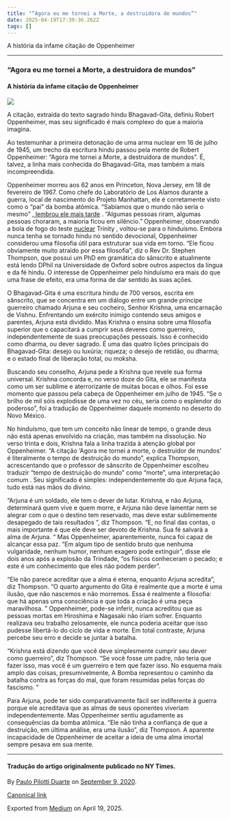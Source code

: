 ```yaml
---
title: "“Agora eu me tornei a Morte, a destruidora de mundos”"
date: 2025-04-19T17:39:36.262Z
tags: []
---
```


A história da infame citação de Oppenheimer

* * *

### **“Agora eu me tornei a Morte, a destruidora de mundos”**

#### A história da infame citação de Oppenheimer

![](https://cdn-images-1.medium.com/max/800/1*vo_k7tbzQ-0co_kIab7FUg.jpeg)

A citação, extraída do texto sagrado hindu Bhagavad-Gita, definiu Robert Oppenheimer, mas seu significado é mais complexo do que a maioria imagina.

Ao testemunhar a primeira detonação de uma arma nuclear em 16 de julho de 1945, um trecho da escritura hindu passou pela mente de Robert Oppenheimer: “Agora me tornei a Morte, a destruidora de mundos”. É, talvez, a linha mais conhecida do Bhagavad-Gita, mas também a mais incompreendida.

Oppenheimer morreu aos 62 anos em Princeton, Nova Jersey, em 18 de fevereiro de 1967. Como chefe do Laboratório de Los Alamos durante a guerra, local de nascimento do Projeto Manhattan, ele é corretamente visto como o “pai” da bomba atômica. “Sabíamos que o mundo não seria o mesmo” [, lembrou ele mais tarde](https://archive.nytimes.com/www.nytimes.com/learning/general/onthisday/bday/0422.html) . “Algumas pessoas riram, algumas pessoas choraram, a maioria ficou em silêncio.” Oppenheimer, observando a bola de fogo do teste [nuclear](https://www.wired.co.uk/topic/nuclear) Trinity , voltou-se para o hinduísmo. Embora nunca tenha se tornado hindu no sentido devocional, Oppenheimer considerou uma filosofia útil para estruturar sua vida em torno. “Ele ficou obviamente muito atraído por essa filosofia”, diz o Rev Dr. Stephen Thompson, que possui um PhD em gramática do sânscrito e atualmente está lendo DPhil na Universidade de Oxford sobre outros aspectos da língua e da fé hindu. O interesse de Oppenheimer pelo hinduísmo era mais do que uma frase de efeito, era uma forma de dar sentido às suas ações.

O Bhagavad-Gita é uma escritura hindu de 700 versos, escrita em sânscrito, que se concentra em um diálogo entre um grande príncipe guerreiro chamado Arjuna e seu cocheiro, Senhor Krishna, uma encarnação de Vishnu. Enfrentando um exército inimigo contendo seus amigos e parentes, Arjuna está dividido. Mas Krishna o ensina sobre uma filosofia superior que o capacitará a cumprir seus deveres como guerreiro, independentemente de suas preocupações pessoais. Isso é conhecido como dharma, ou dever sagrado. É uma das quatro lições principais do Bhagavad-Gita: desejo ou luxúria; riqueza; o desejo de retidão, ou dharma; e o estado final de liberação total, ou moksha.

Buscando seu conselho, Arjuna pede a Krishna que revele sua forma universal. Krishna concorda e, no verso doze do Gita, ele se manifesta como um ser sublime e aterrorizante de muitas bocas e olhos. Foi esse momento que passou pela cabeça de Oppenheimer em julho de 1945. “Se o brilho de mil sóis explodisse de uma vez no céu, seria como o esplendor do poderoso”, foi a tradução de Oppenheimer daquele momento no deserto do Novo México.

No hinduísmo, que tem um conceito não linear de tempo, o grande deus não está apenas envolvido na criação, mas também na dissolução. No verso trinta e dois, Krishna fala a linha trazida à atenção global por Oppenheimer. “A citação ‘Agora me tornei a morte, o destruidor de mundos’ é literalmente o tempo de destruição do mundo”, explica Thompson, acrescentando que o professor de sânscrito de Oppenheimer escolheu traduzir “tempo de destruição do mundo” como “morte”, uma interpretação comum . Seu significado é simples: independentemente do que Arjuna faça, tudo está nas mãos do divino.

“Arjuna é um soldado, ele tem o dever de lutar. Krishna, e não Arjuna, determinará quem vive e quem morre, e Arjuna não deve lamentar nem se alegrar com o que o destino tem reservado, mas deve estar sublimemente desapegado de tais resultados ”, diz Thompson. “E, no final das contas, o mais importante é que ele deve ser devoto de Krishna. Sua fé salvará a alma de Arjuna. “ Mas Oppenheimer, aparentemente, nunca foi capaz de alcançar essa paz. “Em algum tipo de sentido bruto que nenhuma vulgaridade, nenhum humor, nenhum exagero pode extinguir”, disse ele dois anos após a explosão da Trindade, “os físicos conheceram o pecado; e este é um conhecimento que eles não podem perder”.

“Ele não parece acreditar que a alma é eterna, enquanto Arjuna acredita”, diz Thompson. “O quarto argumento do Gita é realmente que a morte é uma ilusão, que não nascemos e não morremos. Essa é realmente a filosofia: que há apenas uma consciência e que toda a criação é uma peça maravilhosa. ” Oppenheimer, pode-se inferir, nunca acreditou que as pessoas mortas em Hiroshima e Nagasaki não iriam sofrer. Enquanto realizava seu trabalho zelosamente, ele nunca poderia aceitar que isso pudesse libertá-lo do ciclo de vida e morte. Em total contraste, Arjuna percebe seu erro e decide se juntar à batalha.

“Krishna está dizendo que você deve simplesmente cumprir seu dever como guerreiro”, diz Thompson. “Se você fosse um padre, não teria que fazer isso, mas você é um guerreiro e tem que fazer isso. No esquema mais amplo das coisas, presumivelmente, A Bomba representou o caminho da batalha contra as forças do mal, que foram resumidas pelas forças do fascismo. ”

Para Arjuna, pode ter sido comparativamente fácil ser indiferente à guerra porque ele acreditava que as almas de seus oponentes viveriam independentemente. Mas Oppenheimer sentiu agudamente as consequências da bomba atômica. “Ele não tinha a confiança de que a destruição, em última análise, era uma ilusão”, diz Thompson. A aparente incapacidade de Oppenheimer de aceitar a ideia de uma alma imortal sempre pesava em sua mente.

* * *

#### Tradução do artigo originalmente publicado no NY Times.

By [Paulo Pilotti Duarte](https://medium.com/@paulopilotti) on [September 9, 2020](https://medium.com/p/99bc8169db39).

[Canonical link](https://medium.com/@paulopilotti/agora-eu-me-tornei-a-morte-a-destruidora-de-mundos-99bc8169db39)

Exported from [Medium](https://medium.com) on April 19, 2025.